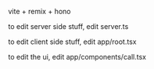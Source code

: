 vite + remix + hono

to edit server side stuff, edit server.ts

to edit client side stuff, edit app/root.tsx

to edit the ui, edit app/components/call.tsx

